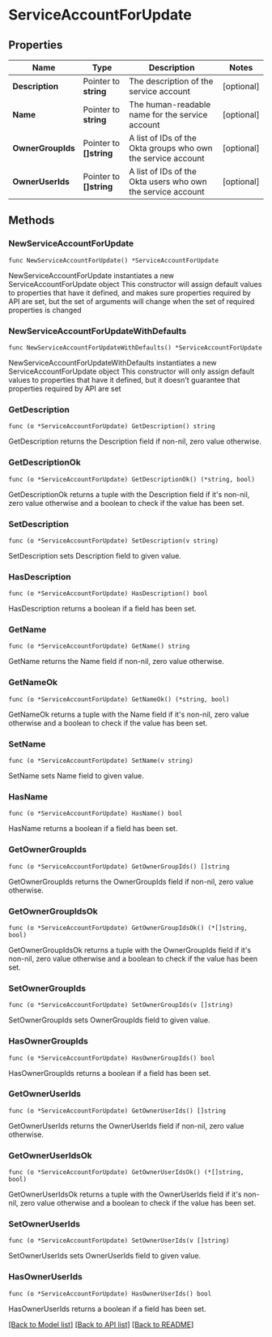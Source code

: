 # ServiceAccountForUpdate

## Properties

Name | Type | Description | Notes
------------ | ------------- | ------------- | -------------
**Description** | Pointer to **string** | The description of the service account | [optional] 
**Name** | Pointer to **string** | The human-readable name for the service account | [optional] 
**OwnerGroupIds** | Pointer to **[]string** | A list of IDs of the Okta groups who own the service account | [optional] 
**OwnerUserIds** | Pointer to **[]string** | A list of IDs of the Okta users who own the service account | [optional] 

## Methods

### NewServiceAccountForUpdate

`func NewServiceAccountForUpdate() *ServiceAccountForUpdate`

NewServiceAccountForUpdate instantiates a new ServiceAccountForUpdate object
This constructor will assign default values to properties that have it defined,
and makes sure properties required by API are set, but the set of arguments
will change when the set of required properties is changed

### NewServiceAccountForUpdateWithDefaults

`func NewServiceAccountForUpdateWithDefaults() *ServiceAccountForUpdate`

NewServiceAccountForUpdateWithDefaults instantiates a new ServiceAccountForUpdate object
This constructor will only assign default values to properties that have it defined,
but it doesn't guarantee that properties required by API are set

### GetDescription

`func (o *ServiceAccountForUpdate) GetDescription() string`

GetDescription returns the Description field if non-nil, zero value otherwise.

### GetDescriptionOk

`func (o *ServiceAccountForUpdate) GetDescriptionOk() (*string, bool)`

GetDescriptionOk returns a tuple with the Description field if it's non-nil, zero value otherwise
and a boolean to check if the value has been set.

### SetDescription

`func (o *ServiceAccountForUpdate) SetDescription(v string)`

SetDescription sets Description field to given value.

### HasDescription

`func (o *ServiceAccountForUpdate) HasDescription() bool`

HasDescription returns a boolean if a field has been set.

### GetName

`func (o *ServiceAccountForUpdate) GetName() string`

GetName returns the Name field if non-nil, zero value otherwise.

### GetNameOk

`func (o *ServiceAccountForUpdate) GetNameOk() (*string, bool)`

GetNameOk returns a tuple with the Name field if it's non-nil, zero value otherwise
and a boolean to check if the value has been set.

### SetName

`func (o *ServiceAccountForUpdate) SetName(v string)`

SetName sets Name field to given value.

### HasName

`func (o *ServiceAccountForUpdate) HasName() bool`

HasName returns a boolean if a field has been set.

### GetOwnerGroupIds

`func (o *ServiceAccountForUpdate) GetOwnerGroupIds() []string`

GetOwnerGroupIds returns the OwnerGroupIds field if non-nil, zero value otherwise.

### GetOwnerGroupIdsOk

`func (o *ServiceAccountForUpdate) GetOwnerGroupIdsOk() (*[]string, bool)`

GetOwnerGroupIdsOk returns a tuple with the OwnerGroupIds field if it's non-nil, zero value otherwise
and a boolean to check if the value has been set.

### SetOwnerGroupIds

`func (o *ServiceAccountForUpdate) SetOwnerGroupIds(v []string)`

SetOwnerGroupIds sets OwnerGroupIds field to given value.

### HasOwnerGroupIds

`func (o *ServiceAccountForUpdate) HasOwnerGroupIds() bool`

HasOwnerGroupIds returns a boolean if a field has been set.

### GetOwnerUserIds

`func (o *ServiceAccountForUpdate) GetOwnerUserIds() []string`

GetOwnerUserIds returns the OwnerUserIds field if non-nil, zero value otherwise.

### GetOwnerUserIdsOk

`func (o *ServiceAccountForUpdate) GetOwnerUserIdsOk() (*[]string, bool)`

GetOwnerUserIdsOk returns a tuple with the OwnerUserIds field if it's non-nil, zero value otherwise
and a boolean to check if the value has been set.

### SetOwnerUserIds

`func (o *ServiceAccountForUpdate) SetOwnerUserIds(v []string)`

SetOwnerUserIds sets OwnerUserIds field to given value.

### HasOwnerUserIds

`func (o *ServiceAccountForUpdate) HasOwnerUserIds() bool`

HasOwnerUserIds returns a boolean if a field has been set.


[[Back to Model list]](../README.md#documentation-for-models) [[Back to API list]](../README.md#documentation-for-api-endpoints) [[Back to README]](../README.md)


